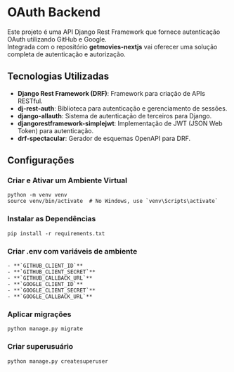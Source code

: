 # OAuth Backend

Este projeto é uma API Django Rest Framework que fornece autenticação OAuth utilizando GitHub e Google. <br/>
Integrada com o repositório **getmovies-nextjs** vai oferecer uma solução completa de autenticação e autorização.

## Tecnologias Utilizadas

- **Django Rest Framework (DRF)**: Framework para criação de APIs RESTful.
- **dj-rest-auth**: Biblioteca para autenticação e gerenciamento de sessões.
- **django-allauth**: Sistema de autenticação de terceiros para Django.
- **djangorestframework-simplejwt**: Implementação de JWT (JSON Web Token) para autenticação.
- **drf-spectacular**: Gerador de esquemas OpenAPI para DRF.

## Configurações

### Criar e Ativar um Ambiente Virtual
```
python -m venv venv
source venv/bin/activate  # No Windows, use `venv\Scripts\activate`
```

### Instalar as Dependências
```
pip install -r requirements.txt
```

### Criar .env com variáveis de ambiente 
```
- **`GITHUB_CLIENT_ID`**
- **`GITHUB_CLIENT_SECRET`**
- **`GITHUB_CALLBACK_URL`**
- **`GOOGLE_CLIENT_ID`**
- **`GOOGLE_CLIENT_SECRET`**
- **`GOOGLE_CALLBACK_URL`**
```

### Aplicar migrações 
```
python manage.py migrate
```

### Criar superusuário 
```
python manage.py createsuperuser
```
